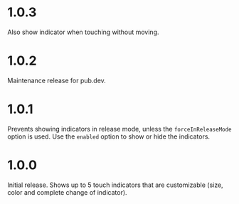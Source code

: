# 1.0.3

Also show indicator when touching without moving.

# 1.0.2

Maintenance release for pub.dev.

# 1.0.1

Prevents showing indicators in release mode, unless the `forceInReleaseMode` option is used. Use the `enabled` option to show or hide the indicators.

# 1.0.0

Initial release. Shows up to 5 touch indicators that are customizable (size, color and complete change of indicator).
